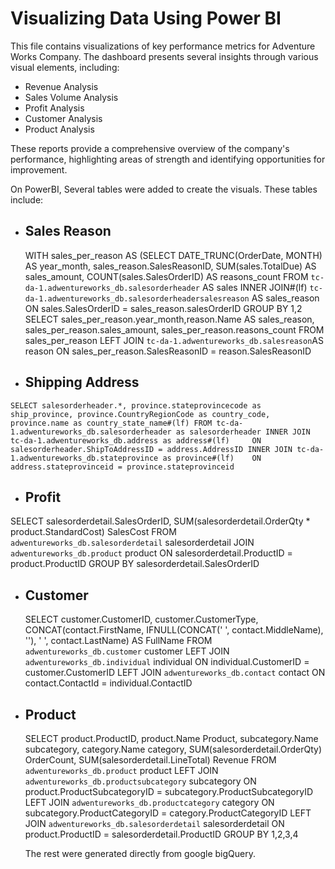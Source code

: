 # Visualizing Data Using Power BI

This file contains visualizations of key performance metrics for Adventure Works Company. The dashboard presents several insights through various visual elements, including:

- Revenue Analysis
- Sales Volume Analysis
- Profit Analysis
- Customer Analysis
- Product Analysis

These reports provide a comprehensive overview of the company's performance, highlighting areas of strength and identifying opportunities for improvement.

On PowerBI, Several tables were added to create the visuals. These tables include:

- ## Sales Reason
  WITH sales_per_reason AS (SELECT DATE_TRUNC(OrderDate, MONTH) AS year_month,
                                    sales_reason.SalesReasonID,
                                    SUM(sales.TotalDue) AS sales_amount,
                                    COUNT(sales.SalesOrderID) AS reasons_count
                             FROM  `tc-da-1.adwentureworks_db.salesorderheader` AS sales
                             INNER JOIN#(lf)   `tc-da-1.adwentureworks_db.salesorderheadersalesreason` AS sales_reason
                               ON sales.SalesOrderID = sales_reason.salesOrderID
                             GROUP BY 1,2
  SELECT  sales_per_reason.year_month,reason.Name AS sales_reason,
          sales_per_reason.sales_amount,
          sales_per_reason.reasons_count
  FROM sales_per_reason
  LEFT JOIN `tc-da-1.adwentureworks_db.salesreason`AS reason
     ON sales_per_reason.SalesReasonID = reason.SalesReasonID
- ## Shipping Address
`SELECT salesorderheader.*,
 province.stateprovincecode as ship_province,
 province.CountryRegionCode as country_code,
       province.name as country_state_name#(lf)
FROM tc-da-1.adwentureworks_db.salesorderheader as salesorderheader
INNER JOIN tc-da-1.adwentureworks_db.address as address#(lf)    
  ON salesorderheader.ShipToAddressID = address.AddressID
INNER JOIN tc-da-1.adwentureworks_db.stateprovince as province#(lf)   
  ON address.stateprovinceid = province.stateprovinceid`
- ## Profit
SELECT salesorderdetail.SalesOrderID, 
       SUM(salesorderdetail.OrderQty * product.StandardCost) SalesCost FROM  `adwentureworks_db.salesorderdetail` salesorderdetail JOIN  `adwentureworks_db.product` product ON  salesorderdetail.ProductID = product.ProductID GROUP BY  salesorderdetail.SalesOrderID
- ## Customer
  SELECT   customer.CustomerID,  customer.CustomerType,    CONCAT(contact.FirstName,    IFNULL(CONCAT(' ', contact.MiddleName), ''),      ' ',          contact.LastName) AS FullName FROM    `adwentureworks_db.customer` customer LEFT JOIN     `adwentureworks_db.individual` individual ON individual.CustomerID = customer.CustomerID LEFT JOIN  `adwentureworks_db.contact` contact ON contact.ContactId = individual.ContactID
- ## Product
  SELECT product.ProductID,    product.Name Product,     subcategory.Name subcategory,    category.Name category,      SUM(salesorderdetail.OrderQty) OrderCount,      SUM(salesorderdetail.LineTotal) Revenue FROM `adwentureworks_db.product` product LEFT JOIN `adwentureworks_db.productsubcategory` subcategory ON product.ProductSubcategoryID = subcategory.ProductSubcategoryID LEFT JOIN `adwentureworks_db.productcategory` category ON subcategory.ProductCategoryID = category.ProductCategoryID LEFT JOIN `adwentureworks_db.salesorderdetail` salesorderdetail ON product.ProductID = salesorderdetail.ProductID GROUP BY 1,2,3,4

  The rest were generated directly from google bigQuery.
  
